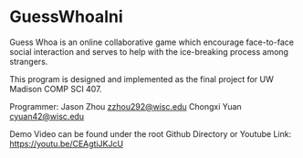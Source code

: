 # GuessWhoaIni

Guess Whoa is an online collaborative game which encourage face-to-face social interaction and serves to help with the ice-breaking process among strangers.

This program is designed and implemented as the final project for UW Madison COMP SCI 407.

Programmer:
Jason Zhou zzhou292@wisc.edu
Chongxi Yuan cyuan42@wisc.edu

Demo Video can be found under the root Github Directory or Youtube Link: 
https://youtu.be/CEAgtiJKJcU
